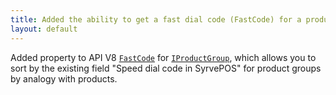 ```yaml
---
title: Added the ability to get a fast dial code (FastCode) for a product group (IProductGroup)
layout: default
---
```


Added property to API V8 [`FastCode`](https://syrve.github.io/front.api.sdk/v8/html/P_Resto_Front_Api_Data_Assortment_IProductGroup_FastCode.htm) for [`IProductGroup`](https://syrve.github.io/front.api.sdk/v8/html/Properties_T_Resto_Front_Api_Data_Assortment_IProductGroup.htm), which allows you to sort by the existing field "Speed ​​dial code in SyrvePOS" for product groups by analogy with products.